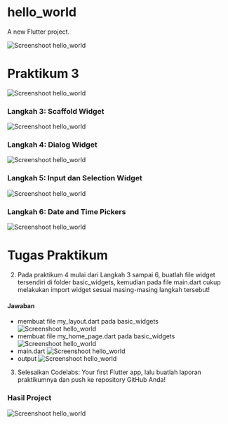# hello_world

A new Flutter project.

![Screenshoot hello_world](images/01.png)

<h1>Praktikum 3</h1>

![Screenshoot hello_world](images/02.png)

<h3>Langkah 3: Scaffold Widget</h3>

![Screenshoot hello_world](images/03.png)

<h3>Langkah 4: Dialog Widget</h3>

![Screenshoot hello_world](images/04.png)

<h3>Langkah 5: Input dan Selection Widget</h3>

![Screenshoot hello_world](images/05.png)

<h3>Langkah 6: Date and Time Pickers</h3>

![Screenshoot hello_world](images/06.gif)

<h1>Tugas Praktikum</h1>

2. Pada praktikum 4 mulai dari Langkah 3 sampai 6, buatlah file widget tersendiri di folder basic_widgets, kemudian pada file main.dart cukup melakukan import widget sesuai masing-masing langkah tersebut!
<h4>Jawaban</h4>

- membuat file my_layout.dart pada basic_widgets
  ![Screenshoot hello_world](images/07.png)
- membuat file my_home_page.dart pada basic_widgets
  ![Screenshoot hello_world](images/08.png)
- main.dart
  ![Screenshoot hello_world](images/09.png)
- output
  ![Screenshoot hello_world](images/10.gif)

3. Selesaikan Codelabs: Your first Flutter app, lalu buatlah laporan praktikumnya dan push ke repository GitHub Anda!

<h3>Hasil Project</h3>

![Screenshoot hello_world](images/11.gif)

